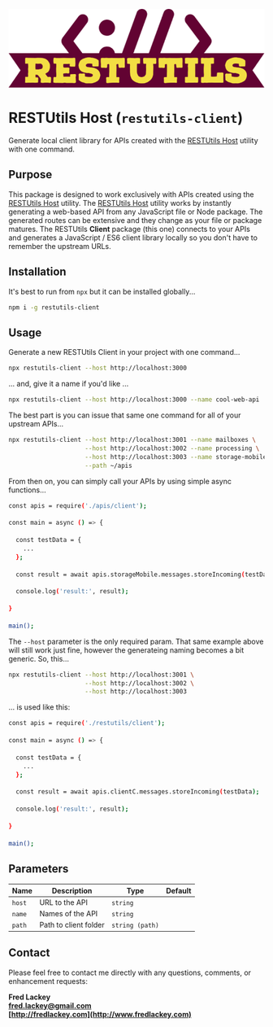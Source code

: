 ![RESTUtils Logo](./docs/images/logo-wide.png)

# RESTUtils Host (`restutils-client`)

Generate local client library for APIs created with the [RESTUtils Host](https://github.com/restutils/restutils-host) utility with one command.

## Purpose

This package is designed to work exclusively with APIs created using the [RESTUtils Host](https://github.com/restutils/restutils-host) utility.  The [RESTUtils Host](https://github.com/restutils/restutils-host) utility works by instantly generating a web-based API from any JavaScript file or Node package.  The generated routes can be extensive and they change as your file or package matures.  The RESTUtils **Client** package (this one) connects to your APIs and generates a JavaScript / ES6 client library locally so you don't have to remember the upstream URLs.

## Installation

It's best to run from `npx` but it can be installed globally...

```bash
npm i -g restutils-client
```

## Usage  

Generate a new RESTUtils Client in your project with one command...

```bash
npx restutils-client --host http://localhost:3000
```

... and, give it a name if you'd like ...

```bash
npx restutils-client --host http://localhost:3000 --name cool-web-api
```

The best part is you can issue that same one command for all of your upstream APIs...

```bash
npx restutils-client --host http://localhost:3001 --name mailboxes \
                     --host http://localhost:3002 --name processing \
                     --host http://localhost:3003 --name storage-mobile \
                     --path ~/apis
```

From then on, you can simply call your APIs by using simple async functions...

```bash
const apis = require('./apis/client');

const main = async () => {

  const testData = {
    ...
  };

  const result = await apis.storageMobile.messages.storeIncoming(testData);

  console.log('result:', result);

}

main();

```

The `--host` parameter is the only required param.  That same example above will still work just fine, however the generateing naming becomes a bit generic.  So, this...

```bash
npx restutils-client --host http://localhost:3001 \
                     --host http://localhost:3002 \
                     --host http://localhost:3003
```

... is used like this:

```bash
const apis = require('./restutils/client');

const main = async () => {

  const testData = {
    ...
  };

  const result = await apis.clientC.messages.storeIncoming(testData);

  console.log('result:', result);

}

main();

```

## Parameters

| Name   | Description           | Type            | Default |
|--------|-----------------------|-----------------|---------|
| `host` | URL to the API        | `string`        |         |
| `name` | Names of the API      | `string`        |         |
| `path` | Path to client folder | `string (path)` |         |

## Contact

Please feel free to contact me directly with any questions, comments, or enhancement requests:

**Fred Lackey**  
**[fred.lackey@gmail.com](mailto://fred.lackey@gmail.com)**  
**[http://fredlackey.com](http://www.fredlackey.com)**  
